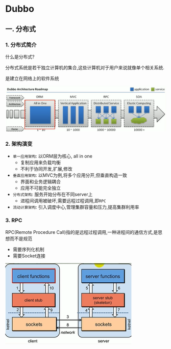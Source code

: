 # Dubbo

## 一. 分布式

### 1. 分布式简介

什么是分布式?

分布式系统是若干独立计算机的集合,这些计算机对于用户来说就像单个相关系统.

是建立在网络上的软件系统

![image-20210323195301264](../pics/dubbo/image-20210323195301264.png)

### 2. 架构演变

* `单一应用架构`: 以ORM层为核心, all in one
  * 复制应用来负载均衡
  * 不利于协同开发,扩展,修改
* `垂直应用架构`: 以MVC为例,将多个应用分开,但垂直构造一致
  * 界面和业务逻辑耦合
  * 应用不可能完全独立
* `分布式架构`: 服务开始分布在不同server上
  * 进程间调用被破坏,需要远程过程调用,即`RPC`
* `流动计算架构`: 引入调度中心,管理集群容量和压力,提高集群利用率

### 3. RPC

RPC(Remote Procedure Call)指的是远程过程调用,一种进程间的通信方式,是思想而不是规范

* 需要序列化机制
* 需要Socket连接

![image-20210323200002555](../pics/dubbo/image-20210323200002555.png)